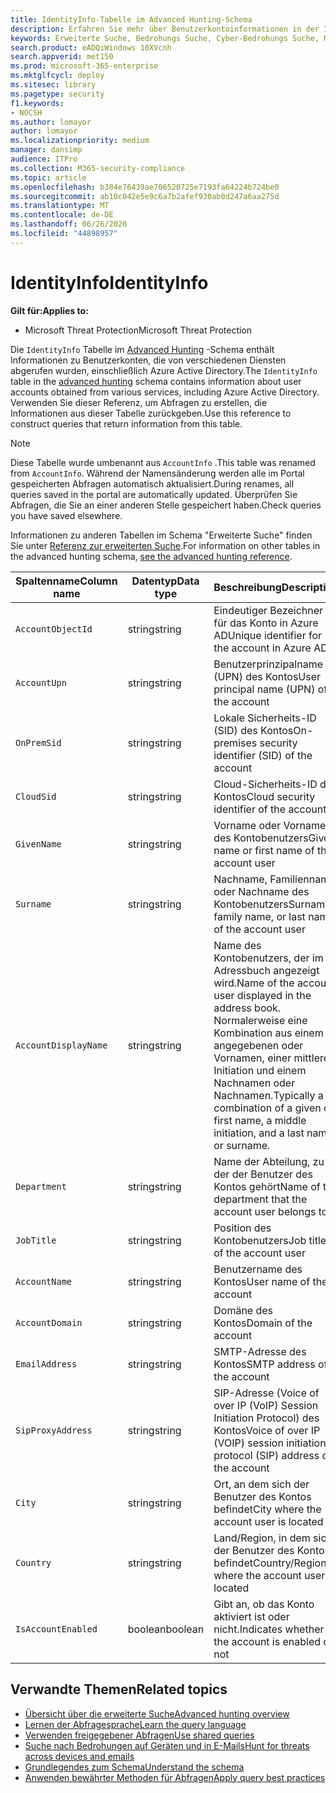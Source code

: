 ```yaml
---
title: IdentityInfo-Tabelle im Advanced Hunting-Schema
description: Erfahren Sie mehr über Benutzerkontoinformationen in der IdentityInfo-Tabelle des Advanced Hunting-Schemas.
keywords: Erweiterte Suche, Bedrohungs Suche, Cyber-Bedrohungs Suche, Microsoft Threat Protection, Microsoft 365, MTP, m365, Suche, Abfrage, Telemetrie, Schemareferenz, Kusto, Tabelle, Spalte, Datentyp, Beschreibung, accountinfo, IdentityInfo, Konto
search.product: eADQiWindows 10XVcnh
search.appverid: met150
ms.prod: microsoft-365-enterprise
ms.mktglfcycl: deploy
ms.sitesec: library
ms.pagetype: security
f1.keywords:
- NOCSH
ms.author: lomayor
author: lomayor
ms.localizationpriority: medium
manager: dansimp
audience: ITPro
ms.collection: M365-security-compliance
ms.topic: article
ms.openlocfilehash: b384e76439ae706520725e7193fa64224b724be0
ms.sourcegitcommit: ab10c042e5e9c6a7b2afef930ab0d247a6aa275d
ms.translationtype: MT
ms.contentlocale: de-DE
ms.lasthandoff: 06/26/2020
ms.locfileid: "44898957"
---
```

# <a name="identityinfo"></a><span data-ttu-id="13322-104">IdentityInfo</span><span class="sxs-lookup"><span data-stu-id="13322-104">IdentityInfo</span></span>

<span data-ttu-id="13322-105">**Gilt für:**</span><span class="sxs-lookup"><span data-stu-id="13322-105">**Applies to:**</span></span>
- <span data-ttu-id="13322-106">Microsoft Threat Protection</span><span class="sxs-lookup"><span data-stu-id="13322-106">Microsoft Threat Protection</span></span>

<span data-ttu-id="13322-107">Die `IdentityInfo` Tabelle im [Advanced Hunting](advanced-hunting-overview.md) -Schema enthält Informationen zu Benutzerkonten, die von verschiedenen Diensten abgerufen wurden, einschließlich Azure Active Directory.</span><span class="sxs-lookup"><span data-stu-id="13322-107">The `IdentityInfo` table in the [advanced hunting](advanced-hunting-overview.md) schema contains information about user accounts obtained from various services, including Azure Active Directory.</span></span> <span data-ttu-id="13322-108">Verwenden Sie dieser Referenz, um Abfragen zu erstellen, die Informationen aus dieser Tabelle zurückgeben.</span><span class="sxs-lookup"><span data-stu-id="13322-108">Use this reference to construct queries that return information from this table.</span></span>

>[!NOTE]
><span data-ttu-id="13322-109">Diese Tabelle wurde umbenannt aus `AccountInfo` .</span><span class="sxs-lookup"><span data-stu-id="13322-109">This table was renamed from `AccountInfo`.</span></span> <span data-ttu-id="13322-110">Während der Namensänderung werden alle im Portal gespeicherten Abfragen automatisch aktualisiert.</span><span class="sxs-lookup"><span data-stu-id="13322-110">During renames, all queries saved in the portal are automatically updated.</span></span> <span data-ttu-id="13322-111">Überprüfen Sie Abfragen, die Sie an einer anderen Stelle gespeichert haben.</span><span class="sxs-lookup"><span data-stu-id="13322-111">Check queries you have saved elsewhere.</span></span>

<span data-ttu-id="13322-112">Informationen zu anderen Tabellen im Schema "Erweiterte Suche" finden Sie unter [Referenz zur erweiterten Suche](advanced-hunting-schema-tables.md).</span><span class="sxs-lookup"><span data-stu-id="13322-112">For information on other tables in the advanced hunting schema, [see the advanced hunting reference](advanced-hunting-schema-tables.md).</span></span>

| <span data-ttu-id="13322-113">Spaltenname</span><span class="sxs-lookup"><span data-stu-id="13322-113">Column name</span></span> | <span data-ttu-id="13322-114">Datentyp</span><span class="sxs-lookup"><span data-stu-id="13322-114">Data type</span></span> | <span data-ttu-id="13322-115">Beschreibung</span><span class="sxs-lookup"><span data-stu-id="13322-115">Description</span></span> |
|-------------|-----------|-------------|
| `AccountObjectId` | <span data-ttu-id="13322-116">string</span><span class="sxs-lookup"><span data-stu-id="13322-116">string</span></span> | <span data-ttu-id="13322-117">Eindeutiger Bezeichner für das Konto in Azure AD</span><span class="sxs-lookup"><span data-stu-id="13322-117">Unique identifier for the account in Azure AD</span></span> |
| `AccountUpn` | <span data-ttu-id="13322-118">string</span><span class="sxs-lookup"><span data-stu-id="13322-118">string</span></span> | <span data-ttu-id="13322-119">Benutzerprinzipalname (UPN) des Kontos</span><span class="sxs-lookup"><span data-stu-id="13322-119">User principal name (UPN) of the account</span></span> |
| `OnPremSid` | <span data-ttu-id="13322-120">string</span><span class="sxs-lookup"><span data-stu-id="13322-120">string</span></span> | <span data-ttu-id="13322-121">Lokale Sicherheits-ID (SID) des Kontos</span><span class="sxs-lookup"><span data-stu-id="13322-121">On-premises security identifier (SID) of the account</span></span> |
| `CloudSid` | <span data-ttu-id="13322-122">string</span><span class="sxs-lookup"><span data-stu-id="13322-122">string</span></span> | <span data-ttu-id="13322-123">Cloud-Sicherheits-ID des Kontos</span><span class="sxs-lookup"><span data-stu-id="13322-123">Cloud security identifier of the account</span></span> |
| `GivenName` | <span data-ttu-id="13322-124">string</span><span class="sxs-lookup"><span data-stu-id="13322-124">string</span></span> | <span data-ttu-id="13322-125">Vorname oder Vorname des Kontobenutzers</span><span class="sxs-lookup"><span data-stu-id="13322-125">Given name or first name of the account user</span></span> |
| `Surname` | <span data-ttu-id="13322-126">string</span><span class="sxs-lookup"><span data-stu-id="13322-126">string</span></span> | <span data-ttu-id="13322-127">Nachname, Familienname oder Nachname des Kontobenutzers</span><span class="sxs-lookup"><span data-stu-id="13322-127">Surname, family name, or last name of the account user</span></span> |
| `AccountDisplayName` | <span data-ttu-id="13322-128">string</span><span class="sxs-lookup"><span data-stu-id="13322-128">string</span></span> | <span data-ttu-id="13322-129">Name des Kontobenutzers, der im Adressbuch angezeigt wird.</span><span class="sxs-lookup"><span data-stu-id="13322-129">Name of the account user displayed in the address book.</span></span> <span data-ttu-id="13322-130">Normalerweise eine Kombination aus einem angegebenen oder Vornamen, einer mittleren Initiation und einem Nachnamen oder Nachnamen.</span><span class="sxs-lookup"><span data-stu-id="13322-130">Typically a combination of a given or first name, a middle initiation, and a last name or surname.</span></span> |
| `Department` | <span data-ttu-id="13322-131">string</span><span class="sxs-lookup"><span data-stu-id="13322-131">string</span></span> | <span data-ttu-id="13322-132">Name der Abteilung, zu der der Benutzer des Kontos gehört</span><span class="sxs-lookup"><span data-stu-id="13322-132">Name of the department that the account user belongs to</span></span> |
| `JobTitle` | <span data-ttu-id="13322-133">string</span><span class="sxs-lookup"><span data-stu-id="13322-133">string</span></span> | <span data-ttu-id="13322-134">Position des Kontobenutzers</span><span class="sxs-lookup"><span data-stu-id="13322-134">Job title of the account user</span></span> |
| `AccountName` | <span data-ttu-id="13322-135">string</span><span class="sxs-lookup"><span data-stu-id="13322-135">string</span></span> | <span data-ttu-id="13322-136">Benutzername des Kontos</span><span class="sxs-lookup"><span data-stu-id="13322-136">User name of the account</span></span> |
| `AccountDomain` | <span data-ttu-id="13322-137">string</span><span class="sxs-lookup"><span data-stu-id="13322-137">string</span></span> | <span data-ttu-id="13322-138">Domäne des Kontos</span><span class="sxs-lookup"><span data-stu-id="13322-138">Domain of the account</span></span> |
| `EmailAddress` | <span data-ttu-id="13322-139">string</span><span class="sxs-lookup"><span data-stu-id="13322-139">string</span></span> | <span data-ttu-id="13322-140">SMTP-Adresse des Kontos</span><span class="sxs-lookup"><span data-stu-id="13322-140">SMTP address of the account</span></span> |
| `SipProxyAddress` | <span data-ttu-id="13322-141">string</span><span class="sxs-lookup"><span data-stu-id="13322-141">string</span></span> | <span data-ttu-id="13322-142">SIP-Adresse (Voice of over IP (VoIP) Session Initiation Protocol) des Kontos</span><span class="sxs-lookup"><span data-stu-id="13322-142">Voice of over IP (VOIP) session initiation protocol (SIP) address of the account</span></span> |
| `City` | <span data-ttu-id="13322-143">string</span><span class="sxs-lookup"><span data-stu-id="13322-143">string</span></span> | <span data-ttu-id="13322-144">Ort, an dem sich der Benutzer des Kontos befindet</span><span class="sxs-lookup"><span data-stu-id="13322-144">City where the account user is located</span></span> |
| `Country` | <span data-ttu-id="13322-145">string</span><span class="sxs-lookup"><span data-stu-id="13322-145">string</span></span> | <span data-ttu-id="13322-146">Land/Region, in dem sich der Benutzer des Kontos befindet</span><span class="sxs-lookup"><span data-stu-id="13322-146">Country/Region where the account user is located</span></span> |
| `IsAccountEnabled` | <span data-ttu-id="13322-147">boolean</span><span class="sxs-lookup"><span data-stu-id="13322-147">boolean</span></span> | <span data-ttu-id="13322-148">Gibt an, ob das Konto aktiviert ist oder nicht.</span><span class="sxs-lookup"><span data-stu-id="13322-148">Indicates whether the account is enabled or not</span></span> |

## <a name="related-topics"></a><span data-ttu-id="13322-149">Verwandte Themen</span><span class="sxs-lookup"><span data-stu-id="13322-149">Related topics</span></span>
- [<span data-ttu-id="13322-150">Übersicht über die erweiterte Suche</span><span class="sxs-lookup"><span data-stu-id="13322-150">Advanced hunting overview</span></span>](advanced-hunting-overview.md)
- [<span data-ttu-id="13322-151">Lernen der Abfragesprache</span><span class="sxs-lookup"><span data-stu-id="13322-151">Learn the query language</span></span>](advanced-hunting-query-language.md)
- [<span data-ttu-id="13322-152">Verwenden freigegebener Abfragen</span><span class="sxs-lookup"><span data-stu-id="13322-152">Use shared queries</span></span>](advanced-hunting-shared-queries.md)
- [<span data-ttu-id="13322-153">Suche nach Bedrohungen auf Geräten und in E-Mails</span><span class="sxs-lookup"><span data-stu-id="13322-153">Hunt for threats across devices and emails</span></span>](advanced-hunting-query-emails-devices.md)
- [<span data-ttu-id="13322-154">Grundlegendes zum Schema</span><span class="sxs-lookup"><span data-stu-id="13322-154">Understand the schema</span></span>](advanced-hunting-schema-tables.md)
- [<span data-ttu-id="13322-155">Anwenden bewährter Methoden für Abfragen</span><span class="sxs-lookup"><span data-stu-id="13322-155">Apply query best practices</span></span>](advanced-hunting-best-practices.md)
